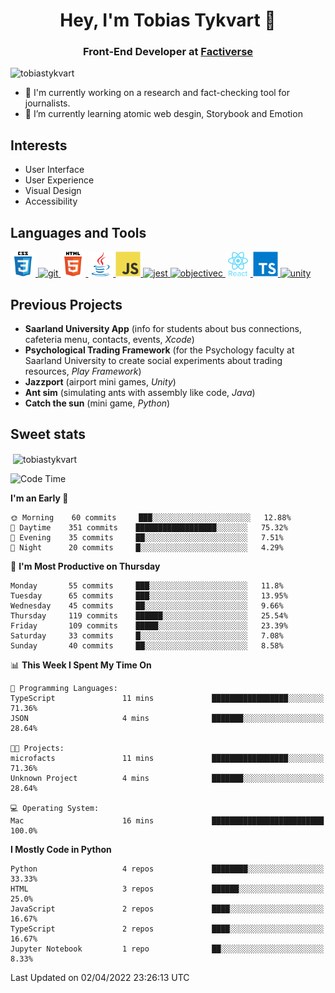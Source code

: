 <h1 align="center">Hey, I'm Tobias Tykvart 🦉</h1>
<h3 align="center">Front-End Developer at <a href="https://www.factiverse.no/">Factiverse</a></h3>

<p align="left"> <img src="https://komarev.com/ghpvc/?username=tobiastykvart&label=Profile%20views&color=0e75b6&style=flat" alt="tobiastykvart" /> </p>

- 🔎 I'm currently working on a research and fact-checking tool for journalists.
- 🌱 I’m currently learning atomic web desgin, Storybook and Emotion

## Interests

- User Interface
- User Experience
- Visual Design
- Accessibility

## Languages and Tools
<p align="left"> <a href="https://www.w3schools.com/css/" target="_blank" rel="noreferrer"> <img src="https://raw.githubusercontent.com/devicons/devicon/master/icons/css3/css3-original-wordmark.svg" alt="css3" width="40" height="40"/> </a> <a href="https://git-scm.com/" target="_blank" rel="noreferrer"> <img src="https://www.vectorlogo.zone/logos/git-scm/git-scm-icon.svg" alt="git" width="40" height="40"/> </a> <a href="https://www.w3.org/html/" target="_blank" rel="noreferrer"> <img src="https://raw.githubusercontent.com/devicons/devicon/master/icons/html5/html5-original-wordmark.svg" alt="html5" width="40" height="40"/> </a> <a href="https://www.java.com" target="_blank" rel="noreferrer"> <img src="https://raw.githubusercontent.com/devicons/devicon/master/icons/java/java-original.svg" alt="java" width="40" height="40"/> </a> <a href="https://developer.mozilla.org/en-US/docs/Web/JavaScript" target="_blank" rel="noreferrer"> <img src="https://raw.githubusercontent.com/devicons/devicon/master/icons/javascript/javascript-original.svg" alt="javascript" width="40" height="40"/> </a> <a href="https://jestjs.io" target="_blank" rel="noreferrer"> <img src="https://www.vectorlogo.zone/logos/jestjsio/jestjsio-icon.svg" alt="jest" width="40" height="40"/> </a> <a href="https://developer.apple.com/library/archive/documentation/Cocoa/Conceptual/ProgrammingWithObjectiveC/Introduction/Introduction.html" target="_blank" rel="noreferrer"> <img src="https://www.vectorlogo.zone/logos/apple_objectivec/apple_objectivec-icon.svg" alt="objectivec" width="40" height="40"/> </a> <a href="https://reactjs.org/" target="_blank" rel="noreferrer"> <img src="https://raw.githubusercontent.com/devicons/devicon/master/icons/react/react-original-wordmark.svg" alt="react" width="40" height="40"/> </a> <a href="https://www.typescriptlang.org/" target="_blank" rel="noreferrer"> <img src="https://raw.githubusercontent.com/devicons/devicon/master/icons/typescript/typescript-original.svg" alt="typescript" width="40" height="40"/> </a> <a href="https://unity.com/" target="_blank" rel="noreferrer"> <img src="https://www.vectorlogo.zone/logos/unity3d/unity3d-icon.svg" alt="unity" width="40" height="40"/> </a> </p>

## Previous Projects

- **Saarland University App** (info for students about bus connections, cafeteria menu, contacts, events, *Xcode*)
- **Psychological Trading Framework** (for the Psychology faculty at Saarland University to create social experiments about trading resources, *Play Framework*)
- **Jazzport** (airport mini games, *Unity*)
- **Ant sim** (simulating ants with assembly like code, *Java*)
- **Catch the sun** (mini game, *Python*)

## Sweet stats

<p>&nbsp;<img align="center" src="https://github-readme-stats.vercel.app/api?username=tobiastykvart&show_icons=true&locale=en&hide=stars&count_private=true&hide_title=true" alt="tobiastykvart" /></p>

<!--START_SECTION:waka-->
![Code Time](http://img.shields.io/badge/Code%20Time-16%20mins-blue)

**I'm an Early 🐤** 

```text
🌞 Morning    60 commits     ███░░░░░░░░░░░░░░░░░░░░░░   12.88% 
🌆 Daytime    351 commits    ██████████████████░░░░░░░   75.32% 
🌃 Evening    35 commits     ██░░░░░░░░░░░░░░░░░░░░░░░   7.51% 
🌙 Night      20 commits     █░░░░░░░░░░░░░░░░░░░░░░░░   4.29%

```
📅 **I'm Most Productive on Thursday** 

```text
Monday       55 commits     ███░░░░░░░░░░░░░░░░░░░░░░   11.8% 
Tuesday      65 commits     ███░░░░░░░░░░░░░░░░░░░░░░   13.95% 
Wednesday    45 commits     ██░░░░░░░░░░░░░░░░░░░░░░░   9.66% 
Thursday     119 commits    ██████░░░░░░░░░░░░░░░░░░░   25.54% 
Friday       109 commits    █████░░░░░░░░░░░░░░░░░░░░   23.39% 
Saturday     33 commits     █░░░░░░░░░░░░░░░░░░░░░░░░   7.08% 
Sunday       40 commits     ██░░░░░░░░░░░░░░░░░░░░░░░   8.58%

```


📊 **This Week I Spent My Time On** 

```text
💬 Programming Languages: 
TypeScript               11 mins             █████████████████░░░░░░░░   71.36% 
JSON                     4 mins              ███████░░░░░░░░░░░░░░░░░░   28.64%

🐱‍💻 Projects: 
microfacts               11 mins             █████████████████░░░░░░░░   71.36% 
Unknown Project          4 mins              ███████░░░░░░░░░░░░░░░░░░   28.64%

💻 Operating System: 
Mac                      16 mins             █████████████████████████   100.0%

```

**I Mostly Code in Python** 

```text
Python                   4 repos             ████████░░░░░░░░░░░░░░░░░   33.33% 
HTML                     3 repos             ██████░░░░░░░░░░░░░░░░░░░   25.0% 
JavaScript               2 repos             ████░░░░░░░░░░░░░░░░░░░░░   16.67% 
TypeScript               2 repos             ████░░░░░░░░░░░░░░░░░░░░░   16.67% 
Jupyter Notebook         1 repo              ██░░░░░░░░░░░░░░░░░░░░░░░   8.33%

```



 Last Updated on 02/04/2022 23:26:13 UTC
<!--END_SECTION:waka-->
